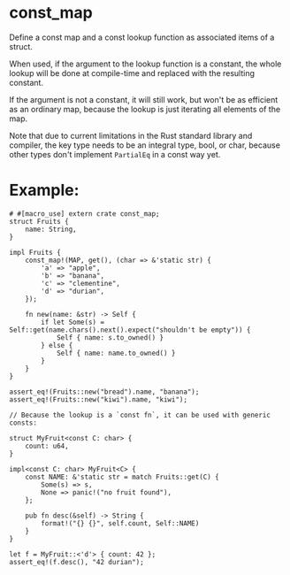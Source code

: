 const_map
=========

Define a const map and a const lookup function as associated items of a struct.

When used, if the argument to the lookup function is a constant, the whole lookup will be done
at compile-time and replaced with the resulting constant.

If the argument is not a constant, it will still work, but won't be as efficient as an ordinary
map, because the lookup is just iterating all elements of the map.

Note that due to current limitations in the Rust standard library and compiler, the key type needs
to be an integral type, bool, or char, because other types don't implement `PartialEq` in a const
way yet.

# Example:
```
# #[macro_use] extern crate const_map;
struct Fruits {
    name: String,
}

impl Fruits {
    const_map!(MAP, get(), (char => &'static str) {
        'a' => "apple",
        'b' => "banana",
        'c' => "clementine",
        'd' => "durian",
    });
    
    fn new(name: &str) -> Self {
        if let Some(s) = Self::get(name.chars().next().expect("shouldn't be empty")) {
            Self { name: s.to_owned() }
        } else {
            Self { name: name.to_owned() }
        }
    }
}

assert_eq!(Fruits::new("bread").name, "banana");
assert_eq!(Fruits::new("kiwi").name, "kiwi");

// Because the lookup is a `const fn`, it can be used with generic consts:

struct MyFruit<const C: char> {
    count: u64,
}

impl<const C: char> MyFruit<C> {
    const NAME: &'static str = match Fruits::get(C) {
        Some(s) => s,
        None => panic!("no fruit found"),
    };

    pub fn desc(&self) -> String {
        format!("{} {}", self.count, Self::NAME)
    }
}

let f = MyFruit::<'d'> { count: 42 };
assert_eq!(f.desc(), "42 durian");
```
